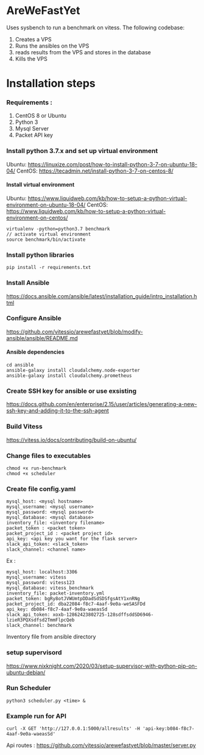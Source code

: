 # AreWeFastYet
Uses sysbench to run a benchmark on vitess. 
The following codebase:
1. Creates a VPS
2. Runs the ansibles on the VPS
3. reads results from the VPS and stores in the database
4. Kills the VPS

# Installation steps

### Requirements :
1. CentOS 8 or Ubuntu 
2. Python 3
3. Mysql Server
4. Packet API key

### Install python 3.7.x and set up virtual environment
Ubuntu: https://linuxize.com/post/how-to-install-python-3-7-on-ubuntu-18-04/
CentOS: https://tecadmin.net/install-python-3-7-on-centos-8/

#### Install virtual environment
Ubuntu: https://www.liquidweb.com/kb/how-to-setup-a-python-virtual-environment-on-ubuntu-18-04/
CentOS: https://www.liquidweb.com/kb/how-to-setup-a-python-virtual-environment-on-centos/

```
virtualenv -python=python3.7 benchmark
// activate virtual environment
source benchmark/bin/activate
```

### Install python libraries 
```
pip install -r requirements.txt
```
### Install Ansible 
https://docs.ansible.com/ansible/latest/installation_guide/intro_installation.html

### Configure Ansible
https://github.com/vitessio/arewefastyet/blob/modify-ansible/ansible/README.md
#### Ansible dependencies
```
cd ansible
ansible-galaxy install cloudalchemy.node-exporter
ansible-galaxy install cloudalchemy.prometheus
```

### Create SSH key for ansible or use exsisting
https://docs.github.com/en/enterprise/2.15/user/articles/generating-a-new-ssh-key-and-adding-it-to-the-ssh-agent

### Build Vitess
https://vitess.io/docs/contributing/build-on-ubuntu/

### Change files to executables
```
chmod +x run-benchmark
chmod +x scheduler
```
### Create file config.yaml 
```
mysql_host: <mysql hostname>
mysql_username: <mysql username>
mysql_password: <mysql password>
mysql_database: <mysql database>
inventory_file: <inventory filename>
packet_token : <packet token>
packet_project_id : <packet project id>
api_key: <api key you want for the flask server>
slack_api_token: <slack_token>
slack_channel: <channel name>
```
Ex : 
```
mysql_host: localhost:3306
mysql_username: vitess
mysql_password: vitess123
mysql_database: vitess_benchmark
inventory_file: packet-inventory.yml
packet_token: bgRy8otJVWUmtpDDadSdSDSfgsAtY1xnRNg
packet_project_id: dba22084-f8c7-4aaf-9e0a-weSASFDd
api_key: db084-f8c7-4aaf-9e0a-waeasSd
slack_api_token: xoxb-12862423802725-128sdffsddSD6946-lzieR3PQXsdfsd2TmmFlpcQeb
slack_channel: benchmark
```
Inventory file from ansible directory

### setup supervisord 
https://www.nixknight.com/2020/03/setup-supervisor-with-python-pip-on-ubuntu-debian/

### Run Scheduler
```
python3 scheduler.py <time> & 
```
### Example run for API
```
curl -X GET 'http://127.0.0.1:5000/allresults' -H 'api-key:b084-f8c7-4aaf-9e0a-waeasSd'
```
Api routes : https://github.com/vitessio/arewefastyet/blob/master/server.py




